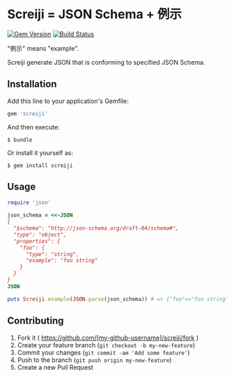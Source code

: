 # Screiji = JSON Schema + 例示

[![Gem Version](https://badge.fury.io/rb/screiji.svg)](http://badge.fury.io/rb/screiji) [![Build Status](https://travis-ci.org/gin0606/screiji.svg)](https://travis-ci.org/gin0606/screiji)

"例示" means "example".

Screiji generate JSON that is conforming to specified JSON Schema.

## Installation

Add this line to your application's Gemfile:

```ruby
gem 'screiji'
```

And then execute:

    $ bundle

Or install it yourself as:

    $ gem install screiji

## Usage

```rb
require 'json'

json_schema = <<-JSON
{
  "$schema": "http://json-schema.org/draft-04/schema#",
  "type": "object",
  "properties": {
    "foo": {
      "type": "string",
      "example": "foo string"
    }
  }
}
JSON

puts Screiji.example(JSON.parse(json_schema)) # => {"foo"=>"foo string"}
```

## Contributing
1. Fork it ( https://github.com/[my-github-username]/screiji/fork )
2. Create your feature branch (`git checkout -b my-new-feature`)
3. Commit your changes (`git commit -am 'Add some feature'`)
4. Push to the branch (`git push origin my-new-feature`)
5. Create a new Pull Request
